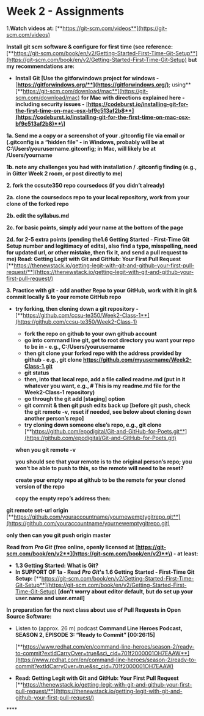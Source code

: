 # Week 2 - Assignments

1.**Watch videos at:** [**https://git-scm.com/videos**](https://git-scm.com/videos)

**Install git scm software & configure for first time \(see reference:** [**https://git-scm.com/book/en/v2/Getting-Started-First-Time-Git-Setup**](https://git-scm.com/book/en/v2/Getting-Started-First-Time-Git-Setup) **but my recommendations are:** 

* **Install Git \[Use the gitforwindows project for windows -** [**https://gitforwindows.org/**](https://gitforwindows.org/)**; using** [**https://git-scm.com/download/mac**](https://git-scm.com/download/mac) **for Mac with directions explained here - including security issues -** [**https://codeburst.io/installing-git-for-the-first-time-on-mac-osx-bf9c513af2b8**](https://codeburst.io/installing-git-for-the-first-time-on-mac-osx-bf9c513af2b8)**\]**

**1a. Send me a copy or a screenshot of your .gitconfig file via email or  \(.gitconfig is a “hidden file” - in Windows, probably will be at C:\Users\yourusername\.gitconfig; in Mac, will likely be at /Users/yourname**

**1b. note any challenges you had with installation / .gitconfig finding \(e.g., in Gitter Week 2 room, or post directly to me\)**

**2. fork the ccsute350 repo coursedocs \(if you didn’t already\)**

**2a. clone the coursedocs repo to your local repository, work from your clone of the forked repo**

**2b. edit the syllabus.md** 

 **2c. for basic points, simply add your name at the bottom of the page**

 **2d. for 2-5 extra points \(pending the1.6 Getting Started - First-Time Git Setup number and legitimacy of edits\), also find a typo, misspelling, need for updated url, or other mistake, then fix it, and send a pull request to me\) Read: Getting Legit with Git and GitHub: Your First Pull Request** [**https://thenewstack.io/getting-legit-with-git-and-github-your-first-pull-request/**](https://thenewstack.io/getting-legit-with-git-and-github-your-first-pull-request/)

**3. Practice with git - add another Repo to your GitHub, work with it in git & commit locally & to your remote GitHub repo** 

* **try forking, then cloning down a git repository -** [**https://github.com/ccsu-te350/Week2-Class-1**](https://github.com/ccsu-te350/Week2-Class-1)
  * **fork the repo on github to your own github account**
  * **go into command line git, get to root directory you want your repo to be in -  e.g., C:/Users/yourusername**
  * **then git clone your forked repo with the address provided by github - e.g., git clone https://github.com/myusername/Week2-Class-1.git** 
  * **git status**
  * **then, into that local repo, add a file called readme.md \(put in it whatever you want, e.g., \# This is my readme.md file for the Week2-Class-1 repository\)**
  * **go through the git add \[staging\] option**
  * **git commit & then git push edits back up \[before git push, check the git remote -v, reset if needed, see below about cloning down another person’s repo\]**
  * **try cloning down someone else’s repo, e.g., git clone** [**https://github.com/epodigital/Git-and-GitHub-for-Poets.git**](https://github.com/epodigital/Git-and-GitHub-for-Poets.git)

   **when you git remote -v**

   **you should see that your remote is to the original person’s repo; you won’t be able to push to this, so the remote will need to be reset?**

   **create your empty repo at github to be the remote for your cloned version of the repo**

    **copy the empty repo’s address then:** 

**git remote set-url origin** [**https://github.com/youraccountname/yournewemptygitrepo.git**](https://github.com/youraccountname/yournewemptygitrepo.git)

   **only then can you git push origin master**  


**Read from** _**Pro Git**_ **\(free online, openly licensed at** [**https://git-scm.com/book/en/v2**](https://git-scm.com/book/en/v2)**\) - at least:** 

* **1.3 Getting Started: What is Git?**
* **In SUPPORT OF 1a - Read** _**Pro Git**_**'s 1.6 Getting Started - First-Time Git Setup:** [**https://git-scm.com/book/en/v2/Getting-Started-First-Time-Git-Setup**](https://git-scm.com/book/en/v2/Getting-Started-First-Time-Git-Setup) **\[don’t worry about editor default, but do set up your user.name and user.email\]** 

**In preparation for the next class about use of Pull Requests in Open Source Software:**

* Listen to \(approx. 26 m\) podcast **Command Line Heroes Podcast, SEASON 2, EPISODE 3: “Ready to Commit” \[00:26:15\]**

  [**https://www.redhat.com/en/command-line-heroes/season-2/ready-to-commit?extIdCarryOver=true&sc\_cid=701f2000001OH7EAAW**](https://www.redhat.com/en/command-line-heroes/season-2/ready-to-commit?extIdCarryOver=true&sc_cid=701f2000001OH7EAAW)  

* **Read: Getting Legit with Git and GitHub: Your First Pull Request** [**https://thenewstack.io/getting-legit-with-git-and-github-your-first-pull-request/**](https://thenewstack.io/getting-legit-with-git-and-github-your-first-pull-request/)



\*\*\*\*



